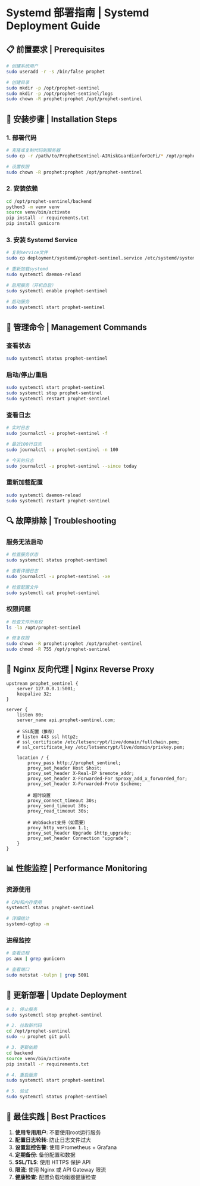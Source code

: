 # Systemd 部署指南 | Systemd Deployment Guide

## 📋 前置要求 | Prerequisites

```bash
# 创建系统用户
sudo useradd -r -s /bin/false prophet

# 创建目录
sudo mkdir -p /opt/prophet-sentinel
sudo mkdir -p /opt/prophet-sentinel/logs
sudo chown -R prophet:prophet /opt/prophet-sentinel
```

## 🚀 安装步骤 | Installation Steps

### 1. 部署代码
```bash
# 克隆或复制代码到服务器
sudo cp -r /path/to/ProphetSentinel-AIRiskGuardianforDeFi/* /opt/prophet-sentinel/

# 设置权限
sudo chown -R prophet:prophet /opt/prophet-sentinel
```

### 2. 安装依赖
```bash
cd /opt/prophet-sentinel/backend
python3 -m venv venv
source venv/bin/activate
pip install -r requirements.txt
pip install gunicorn
```

### 3. 安装 Systemd Service
```bash
# 复制service文件
sudo cp deployment/systemd/prophet-sentinel.service /etc/systemd/system/

# 重新加载systemd
sudo systemctl daemon-reload

# 启用服务（开机自启）
sudo systemctl enable prophet-sentinel

# 启动服务
sudo systemctl start prophet-sentinel
```

## 🔧 管理命令 | Management Commands

### 查看状态
```bash
sudo systemctl status prophet-sentinel
```

### 启动/停止/重启
```bash
sudo systemctl start prophet-sentinel
sudo systemctl stop prophet-sentinel
sudo systemctl restart prophet-sentinel
```

### 查看日志
```bash
# 实时日志
sudo journalctl -u prophet-sentinel -f

# 最近100行日志
sudo journalctl -u prophet-sentinel -n 100

# 今天的日志
sudo journalctl -u prophet-sentinel --since today
```

### 重新加载配置
```bash
sudo systemctl daemon-reload
sudo systemctl restart prophet-sentinel
```

## 🔍 故障排除 | Troubleshooting

### 服务无法启动
```bash
# 检查服务状态
sudo systemctl status prophet-sentinel

# 查看详细日志
sudo journalctl -u prophet-sentinel -xe

# 检查配置文件
sudo systemctl cat prophet-sentinel
```

### 权限问题
```bash
# 检查文件所有权
ls -la /opt/prophet-sentinel

# 修复权限
sudo chown -R prophet:prophet /opt/prophet-sentinel
sudo chmod -R 755 /opt/prophet-sentinel
```

## 🔐 Nginx 反向代理 | Nginx Reverse Proxy

```nginx
upstream prophet_sentinel {
    server 127.0.0.1:5001;
    keepalive 32;
}

server {
    listen 80;
    server_name api.prophet-sentinel.com;

    # SSL配置（推荐）
    # listen 443 ssl http2;
    # ssl_certificate /etc/letsencrypt/live/domain/fullchain.pem;
    # ssl_certificate_key /etc/letsencrypt/live/domain/privkey.pem;

    location / {
        proxy_pass http://prophet_sentinel;
        proxy_set_header Host $host;
        proxy_set_header X-Real-IP $remote_addr;
        proxy_set_header X-Forwarded-For $proxy_add_x_forwarded_for;
        proxy_set_header X-Forwarded-Proto $scheme;
        
        # 超时设置
        proxy_connect_timeout 30s;
        proxy_send_timeout 30s;
        proxy_read_timeout 30s;
        
        # WebSocket支持（如需要）
        proxy_http_version 1.1;
        proxy_set_header Upgrade $http_upgrade;
        proxy_set_header Connection "upgrade";
    }
}
```

## 📊 性能监控 | Performance Monitoring

### 资源使用
```bash
# CPU和内存使用
systemctl status prophet-sentinel

# 详细统计
systemd-cgtop -m
```

### 进程监控
```bash
# 查看进程
ps aux | grep gunicorn

# 查看端口
sudo netstat -tulpn | grep 5001
```

## 🔄 更新部署 | Update Deployment

```bash
# 1. 停止服务
sudo systemctl stop prophet-sentinel

# 2. 拉取新代码
cd /opt/prophet-sentinel
sudo -u prophet git pull

# 3. 更新依赖
cd backend
source venv/bin/activate
pip install -r requirements.txt

# 4. 重启服务
sudo systemctl start prophet-sentinel

# 5. 验证
sudo systemctl status prophet-sentinel
```

## 🎯 最佳实践 | Best Practices

1. **使用专用用户**: 不要使用root运行服务
2. **配置日志轮转**: 防止日志文件过大
3. **设置监控告警**: 使用 Prometheus + Grafana
4. **定期备份**: 备份配置和数据
5. **SSL/TLS**: 使用 HTTPS 保护 API
6. **限流**: 使用 Nginx 或 API Gateway 限流
7. **健康检查**: 配置负载均衡器健康检查

